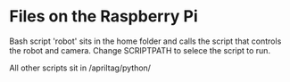 # Files on the Raspberry Pi

Bash script 'robot' sits in the home folder and calls the script that controls the robot and camera.
Change SCRIPTPATH to selece the script to run.
      
 All other scripts sit in /apriltag/python/     

